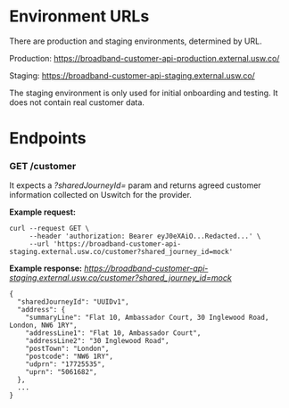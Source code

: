 # Environment URLs
There are production and staging environments, determined by URL.

Production: https://broadband-customer-api-production.external.usw.co/

Staging: https://broadband-customer-api-staging.external.usw.co/

The staging environment is only used for initial onboarding and testing. It does not contain real customer data.

# Endpoints

### GET /customer

It expects a _?sharedJourneyId=_ param and returns agreed customer information collected on Uswitch for the provider. 

**Example request:**
```
curl --request GET \
     --header 'authorization: Bearer eyJ0eXAiO...Redacted...' \
     --url 'https://broadband-customer-api-staging.external.usw.co/customer?shared_journey_id=mock'
```


**Example response:**
_https://broadband-customer-api-staging.external.usw.co/customer?shared_journey_id=mock_

```
{
  "sharedJourneyId": "UUIDv1",
  "address": {
    "summaryLine": "Flat 10, Ambassador Court, 30 Inglewood Road, London, NW6 1RY",
    "addressLine1": "Flat 10, Ambassador Court",
    "addressLine2": "30 Inglewood Road",
    "postTown": "London",
    "postcode": "NW6 1RY",
    "udprn": "17725535",
    "uprn": "5061682",
  },
  ...
}
```
